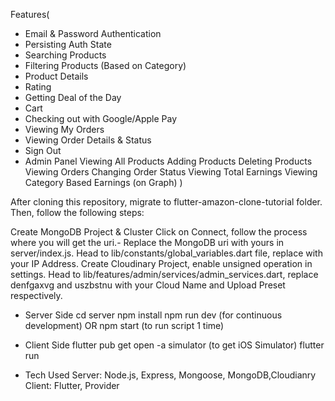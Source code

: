 Features(
- Email & Password Authentication 
- Persisting Auth State
- Searching Products
- Filtering Products (Based on Category)
- Product Details
- Rating
- Getting Deal of the Day
- Cart
- Checking out with Google/Apple Pay
- Viewing My Orders
- Viewing Order Details & Status
- Sign Out
- Admin Panel 
  Viewing All Products
  Adding Products
  Deleting Products
  Viewing Orders
  Changing Order Status
  Viewing Total Earnings
  Viewing Category Based Earnings (on Graph)
  )

After cloning this repository, migrate to flutter-amazon-clone-tutorial folder. Then, follow the following steps:

Create MongoDB Project & Cluster
Click on Connect, follow the process where you will get the uri.- Replace the MongoDB uri with yours in server/index.js.
Head to lib/constants/global_variables.dart file, replace with your IP Address.
Create Cloudinary Project, enable unsigned operation in settings.
Head to lib/features/admin/services/admin_services.dart, replace denfgaxvg and uszbstnu with your Cloud Name and Upload Preset respectively.

- Server Side 
  cd server
  npm install
  npm run dev (for continuous development)
  OR
  npm start (to run script 1 time)

- Client Side
  flutter pub get
  open -a simulator (to get iOS Simulator)
  flutter run

- Tech Used 
Server: Node.js, Express, Mongoose, MongoDB,Cloudianry
Client: Flutter, Provider